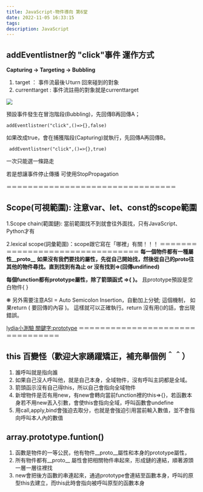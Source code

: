 ```yaml
---
title: JavaScript-物件導向 第6堂
date: 2022-11-05 16:33:15
tags: 
description: JavaScript
---
```


## addEventlistner的 "click"事件 運作方式

**Capturing → Targeting → Bubbling**

1. target ： 事件流最後Ｕturn 回來碰到的對象
2. currenttarget : 事件流註冊的對象就是currenttarget

![](https://i.imgur.com/gzrsJyh.png)

預設事件發生在冒泡階段(Bubbling)，先回傳B再回傳A；

```
addEventlistner("click",()=>{},false)
```

如果改成true，會在捕獲階段(Capturing)就執行，先回傳A再回傳B。

```
 addEventlistner("click",()=>{},true)
```

一次只能選一條路走


若是想讓事件停止傳播 可使用StopPropagation


＝＝＝＝＝＝＝＝＝＝＝＝＝＝＝＝＝＝＝＝＝＝＝＝＝＝＝＝＝＝＝＝

## Scope(可視範圍): 注意var、let、const的scope範圍

1.Scope chain(範圍鏈): 當前範圍找不到就會往外面找，只有JavaScript、Python才有

2.lexical scope(詞彙範圍)：scope跟它寫在「哪裡」有關！！！
＝＝＝＝＝＝＝＝＝＝＝＝＝＝＝＝＝＝＝＝＝＝＝＝＝＝＝＝＝＝＝＝
**每一個物件都有一種屬性__proto__**
 **如果沒有我們要找的屬性，先從自己開始找，然後從自己的proto往其他的物件尋找。直到找到有為止 or 沒有找到=>(回傳undifined)**

**每個function都有prototype屬性，除了箭頭函式 =>{ }。**
且prototype預設是空白物件{ }

❋ 另外需要注意ASI = Auto Semicolon Insertion，自動加上分號;
這個機制，
如果return (
    要回傳的內容
)。
這樣就可以正確執行。return 沒有用()的話，會出現錯誤。

[lydia小測驗 關鍵字:prototype](https://github.com/lydiahallie/javascript-questions)
＝＝＝＝＝＝＝＝＝＝＝＝＝＝＝＝＝＝＝＝＝＝＝＝＝＝＝＝＝＝＝＝
## this 百變怪（歡迎大家踴躍矯正，補充舉個例＾＾）

1. 誰呼叫就是指向誰
2. 如果自己沒人呼叫他，就是自己本身，全域物件，沒有呼叫主詞都是全域。
3. 箭頭函示沒有自己得this，所以自己會指向全域物件
4. 新增物件是否有用new，有new會轉向當前function裡的this=>{}，若函數本身若不用new丟入引數，會使this會指向全域，呼叫函數會undefine
5. 用call,apply,bind會強迫去取分，也就是會強迫引用當前輸入數值，並不會指向呼叫本人內的數值

##  array.prototype.funtion()

1. 函數是物件的一等公民，他有物件__proto__屬性和本身的prototype屬性，
2. 所有物件都有__proto__ 屬性會把相關物件串起來，形成鏈的連結，順著源頭一層一層往裡找
3. new會把後方函數的串連起來，通過prototype會連結至函數本身，呼叫的原型this去建立，而this此時會指向被呼叫原型的函數本身
